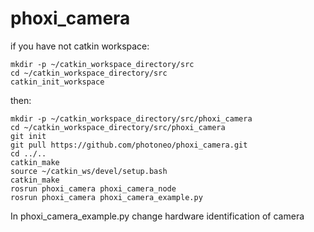 # phoxi_camera
if you have not catkin workspace:
```
mkdir -p ~/catkin_workspace_directory/src
cd ~/catkin_workspace_directory/src
catkin_init_workspace
```
then:
```
mkdir -p ~/catkin_workspace_directory/src/phoxi_camera
cd ~/catkin_workspace_directory/src/phoxi_camera
git init
git pull https://github.com/photoneo/phoxi_camera.git
cd ../..
catkin_make
source ~/catkin_ws/devel/setup.bash
catkin_make
rosrun phoxi_camera phoxi_camera_node
rosrun phoxi_camera phoxi_camera_example.py
```
In phoxi_camera_example.py change hardware identification of camera

